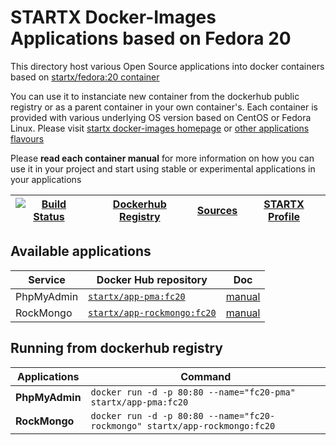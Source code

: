 # STARTX Docker-Images Applications based on Fedora 20

This directory host various Open Source applications into docker containers based on [startx/fedora:20 container](https://hub.docker.com/r/startx/fedora)

You can use it to instanciate new container from the dockerhub public registry 
or as a parent container in your own container's. 
Each container is provided with various underlying OS version based on CentOS or 
Fedora Linux. Please visit [startx docker-images homepage](https://github.com/startxfr/docker-images/)
or [other applications flavours](https://github.com/startxfr/docker-images/Applications#container-flavours)

Please **read each container manual** for more information on how you can use it in 
your project and start using stable or experimental applications in your applications

| [![Build Status](https://travis-ci.org/startxfr/docker-images.svg)](https://travis-ci.org/startxfr/docker-images) | [Dockerhub Registry](https://hub.docker.com/r/startx) | [Sources](https://github.com/startxfr/docker-images/)             | [STARTX Profile](https://github.com/startxfr) | 
|-------------------------------------------------------------------------------------------------------------------|-------------------------------------------------------|-------------------------------------------------------------------|-----------------------------------------------|

## Available applications

| Service         | Docker Hub repository                                                          | Doc
|-----------------|--------------------------------------------------------------------------------|--------------------------------
| PhpMyAdmin      | [`startx/app-pma:fc20`](https://hub.docker.com/r/startx/app-pma)               | [manual](pma/README.md)
| RockMongo       | [`startx/app-rockmongo:fc20`](https://hub.docker.com/r/startx/app-rockmongo)   | [manual](rockmongo/README.md)


## Running from dockerhub registry

| Applications        | Command                                                                   |
|---------------------|---------------------------------------------------------------------------|
| **PhpMyAdmin**      | `docker run -d -p 80:80 --name="fc20-pma" startx/app-pma:fc20`            | 
| **RockMongo**       | `docker run -d -p 80:80 --name="fc20-rockmongo" startx/app-rockmongo:fc20`| 
